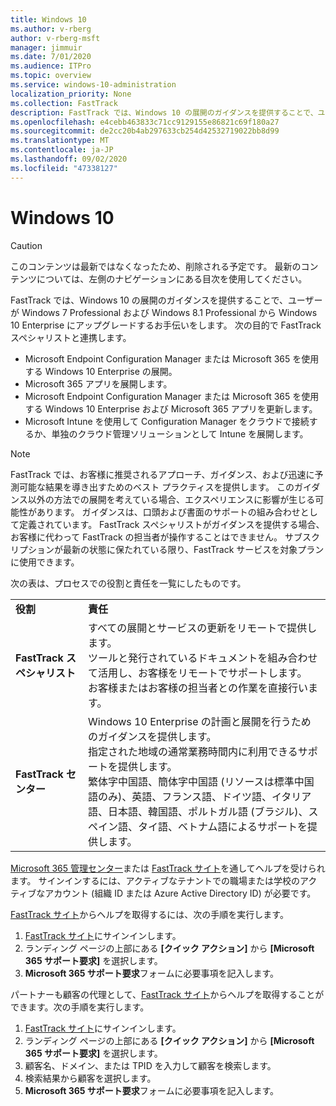 ```yaml
---
title: Windows 10
ms.author: v-rberg
author: v-rberg-msft
manager: jimmuir
ms.date: 7/01/2020
ms.audience: ITPro
ms.topic: overview
ms.service: windows-10-administration
localization_priority: None
ms.collection: FastTrack
description: FastTrack では、Windows 10 の展開のガイダンスを提供することで、ユーザーが Windows 7 Professional および Windows 8.1 Professional から Windows 10 Enterprise にアップグレードするお手伝いをします。
ms.openlocfilehash: e4cebb463833c71cc9129155e86821c69f180a27
ms.sourcegitcommit: de2cc20b4ab297633cb254d42532719022bb8d99
ms.translationtype: MT
ms.contentlocale: ja-JP
ms.lasthandoff: 09/02/2020
ms.locfileid: "47338127"
---
```

# <a name="windows-10"></a>Windows 10

> [!CAUTION]
> このコンテンツは最新ではなくなったため、削除される予定です。 最新のコンテンツについては、左側のナビゲーションにある目次を使用してください。

FastTrack では、Windows 10 の展開のガイダンスを提供することで、ユーザーが Windows 7 Professional および Windows 8.1 Professional から Windows 10 Enterprise にアップグレードするお手伝いをします。 次の目的で FastTrack スペシャリストと連携します。

- Microsoft Endpoint Configuration Manager または Microsoft 365 を使用する Windows 10 Enterprise の展開。
- Microsoft 365 アプリを展開します。 
- Microsoft Endpoint Configuration Manager または Microsoft 365 を使用する Windows 10 Enterprise および Microsoft 365 アプリを更新します。
- Microsoft Intune を使用して Configuration Manager をクラウドで接続するか、単独のクラウド管理ソリューションとして Intune を展開します。
  
> [!NOTE]
> FastTrack では、お客様に推奨されるアプローチ、ガイダンス、および迅速に予測可能な結果を導き出すためのベスト プラクティスを提供します。 このガイダンス以外の方法での展開を考えている場合、エクスペリエンスに影響が生じる可能性があります。 ガイダンスは、口頭および書面のサポートの組み合わせとして定義されています。 FastTrack スペシャリストがガイダンスを提供する場合、お客様に代わって FastTrack の担当者が操作することはできません。 サブスクリプションが最新の状態に保たれている限り、FastTrack サービスを対象プランに使用できます。  
    
次の表は、プロセスでの役割と責任を一覧にしたものです。

|||
|:-----|:-----|
|**役割** <br/> |**責任** <br/> |
|**FastTrack スペシャリスト** <br/> |すべての展開とサービスの更新をリモートで提供します。  <br/> ツールと発行されているドキュメントを組み合わせて活用し、お客様をリモートでサポートします。 <br/> お客様またはお客様の担当者との作業を直接行います。|
|**FastTrack センター**  <br/> |Windows 10 Enterprise の計画と展開を行うためのガイダンスを提供します。   <br/> 指定された地域の通常業務時間内に利用できるサポートを提供します。 <br/> 繁体字中国語、簡体字中国語 (リソースは標準中国語のみ)、英語、フランス語、ドイツ語、イタリア語、日本語、韓国語、ポルトガル語 (ブラジル)、スペイン語、タイ語、ベトナム語によるサポートを提供します。|
 
[Microsoft 365 管理センター](https://go.microsoft.com/fwlink/?linkid=2032704)または [FastTrack サイト](https://go.microsoft.com/fwlink/?linkid=780698)を通してヘルプを受けられます。 サインインするには、アクティブなテナントでの職場または学校のアクティブなアカウント (組織 ID または Azure Active Directory ID) が必要です。 

[FastTrack サイト](https://go.microsoft.com/fwlink/?linkid=780698)からヘルプを取得するには、次の手順を実行します。 
1.    [FastTrack サイト](https://go.microsoft.com/fwlink/?linkid=780698)にサインインします。 
2.    ランディング ページの上部にある **[クイック アクション]** から **[Microsoft 365 サポート要求]** を選択します。
3.    **Microsoft 365 サポート要求**フォームに必要事項を記入します。
  
パートナーも顧客の代理として、[FastTrack サイト](https://go.microsoft.com/fwlink/?linkid=780698)からヘルプを取得することができます。次の手順を実行します。
1.    [FastTrack サイト](https://go.microsoft.com/fwlink/?linkid=780698)にサインインします。 
2.    ランディング ページの上部にある **[クイック アクション]** から **[Microsoft 365 サポート要求]** を選択します。
3.    顧客名、ドメイン、または TPID を入力して顧客を検索します。
4.    検索結果から顧客を選択します。
5.    **Microsoft 365 サポート要求**フォームに必要事項を記入します。
 
